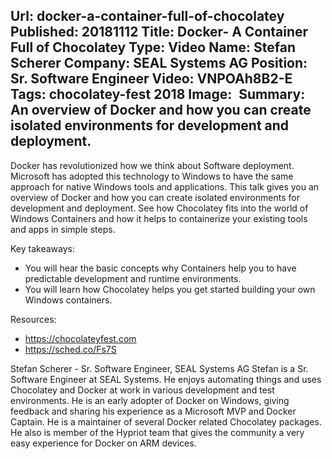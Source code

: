 Url: docker-a-container-full-of-chocolatey
Published: 20181112
Title: Docker- A Container Full of Chocolatey
Type: Video
Name: Stefan Scherer
Company: SEAL Systems AG
Position: Sr. Software Engineer
Video: VNPOAh8B2-E
Tags: chocolatey-fest 2018
Image: <img class="lazy" src="data:image/gif;base64,R0lGODlhAQABAIAAAAAAAP///yH5BAEAAAAALAAAAAABAAEAAAIBRAA7" data-src="/content/images/videos/Stefan-Scherer-ChocolateyFest-2018.jpg" alt="Docker- A Container Full of Chocolatey" title="Docker- A Container Full of Chocolatey" />
Summary: An overview of Docker and how you can create isolated environments for development and deployment.
---
Docker has revolutionized how we think about Software deployment. Microsoft has adopted this technology to Windows to have the same approach for native Windows tools and applications. This talk gives you an overview of Docker and how you can create isolated environments for development and deployment. See how Chocolatey fits into the world of Windows Containers and how it helps to containerize your existing tools and apps in simple steps. 

Key takeaways: 
* You will hear the basic concepts why Containers help you to have predictable development and runtime environments.
* You will learn how Chocolatey helps you get started building your own Windows containers.

Resources:
* https://chocolateyfest.com
* https://sched.co/Fs7S

Stefan Scherer - Sr. Software Engineer, SEAL Systems AG
Stefan is a Sr. Software Engineer at SEAL Systems. He enjoys automating things and uses Chocolatey and Docker at work in various development and test environments. He is an early adopter of Docker on Windows, giving feedback and sharing his experience as a Microsoft MVP and Docker Captain. He is a maintainer of several Docker related Chocolatey packages. He also is member of the Hypriot team that gives the community a very easy experience for Docker on ARM devices.